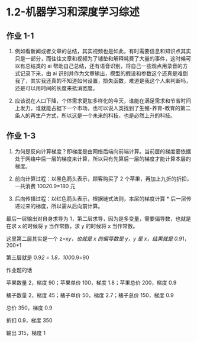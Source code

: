 # 1.2-机器学习和深度学习综述

## 作业 1-1

1. 例如看新闻或者文章的总结，其实视频也是如此，有时需要信息和知识点其实只是一部分，而往往文章和视频为了铺垫和解释耗费了大量的事件，这时候可以有总结类的 ai 帮助自己总结，还有语音识别，将自己一些观点用录音的方式记录下来，由 ai 识别并作为文章输出，模型的假设和参数这个还真是难倒我了，其实我还真的不知道如何设置，损失函数，难道是我这个人来判断吗，还是可以用时间的长度来抵消宽度。

2. 应该说在人口下降，个体需求更加多样化的今天，谁能在满足需求和节省时间上发力，谁就能占据下一个市场，也可以说人类找到了生殖-养育-教育的第二条人的再生产方式，所以这是一个未来的科技，也是必然上升的科技。

## 作业 1-3

1. 为何是反向计算梯度？即梯度是由网络后端向前端计算。当前层的梯度要依据处于网络中后一层的梯度来计算，所以只有先算后一层的梯度才能计算本层的梯度。

2. 前向计算过程：以黑色箭头表示，顾客购买了 2 个苹果，再加上九折的折扣，一共消费 100*2*0.9=180 元

3. 后向传播过程：以红色箭头表示，根据链式法则，本层的梯度计算 \* 后一层传递过来的梯度，所以需从后向前计算。

最后一层输出对自身求导为 1，第二层求导，因为是多变量，需要偏导数，也就是在求 x 的时候将 y 当作常数，求 y 的时候将 x 当作常数。

这里第二层其实是一个 z=x*y，也就是 x 的偏导数是 y，y 是 x，结果就是 0.9*1，200\*1

第三层就是 0.9*2 = 1.8，100*0.9=90

作业题的话

苹果数量 2，梯度 90；苹果单价 100，梯度 1.8；苹果总价 200，梯度 0.9

橘子数量 2，梯度 45；橘子单价 50，梯度 2.7；橘子总价 150，梯度 0.9

总价 350，梯度 0.9

折扣 0.9，梯度 350

输出 315，梯度 1
